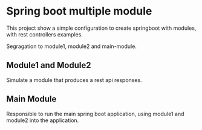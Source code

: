 # Spring boot multiple module

This project show a simple configuration to create springboot with modules, 
with rest controllers examples.

Segragation to module1, module2 and main-module.

## Module1 and Module2

Simulate a module that produces a rest api responses. 

## Main Module

Responsible to run the main spring boot application, using module1 and module2
into the application.

